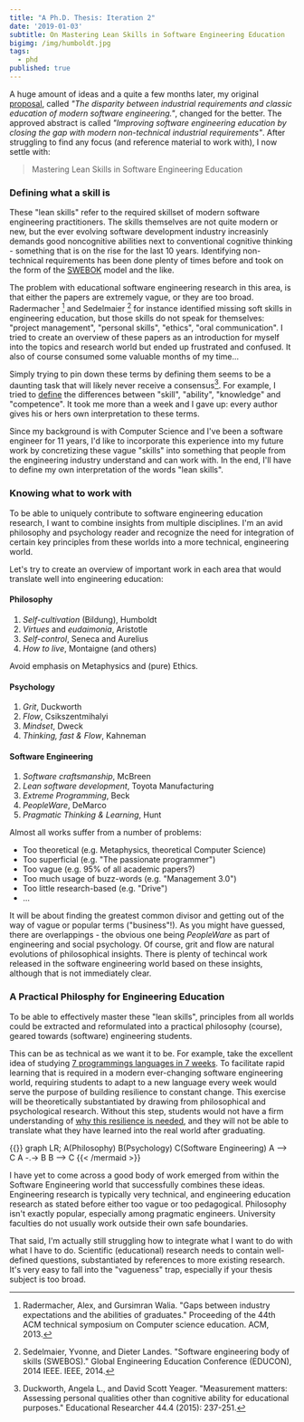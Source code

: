 ```yaml
---
title: "A Ph.D. Thesis: Iteration 2"
date: '2019-01-03'
subtitle: On Mastering Lean Skills in Software Engineering Education
bigimg: /img/humboldt.jpg
tags:
  - phd
published: true
---
```


A huge amount of ideas and a quite a few months later, my original [proposal](/post/phd-proposal/), called _"The disparity between industrial requirements and classic education of modern software engineering."_, changed for the better. The approved abstract is called _"Improving software engineering education by closing the gap with modern non-technical industrial requirements"_. After struggling to find any focus (and reference material to work with), I now settle with:

> Mastering Lean Skills in Software Engineering Education

### Defining what a skill is

These "lean skills" refer to the required skillset of modern software engineering practitioners. The skills themselves are not quite modern or new, but the ever evolving software development industry increasinly demands good noncognitive abilities next to conventional cognitive thinking - something that is on the rise for the last 10 years. Identifying non-technical requirements has been done plenty of times before and took on the form of the [SWEBOK](https://www.computer.org/web/swebok) model and the like. 

The problem with educational software engineering research in this area, is that either the papers are extremely vague, or they are too broad. Radermacher [^1] and Sedelmaier [^2] for instance identified missing soft skills in engineering education, but those skills do not speak for themselves: "project management", "personal skills", "ethics", "oral communication". I tried to create an overview of these papers as an introduction for myself into the topics and research world but ended up frustrated and confused. It also of course consumed some valuable months of my time...

Simply trying to pin down these terms by defining them seems to be a daunting task that will likely never receive a consensus[^3]. For example, I tried to [define](https://wgroeneveld.github.io/phd/src/definities/) the differences between "skill", "ability", "knowledge" and "competence". It took me more than a week and I gave up: every author gives his or hers own interpretation to these terms. 

Since my background is with Computer Science and I've been a software engineer for 11 years, I'd like to incorporate this experience into my future work by concretizing these vague "skills" into something that people from the engineering industry understand and can work with. In the end, I'll have to define my own interpretation of the words "lean skills". 

### Knowing what to work with

To be able to uniquely contribute to software engineering education research, I want to combine insights from multiple disciplines. I'm an avid philosophy and psychology reader and recognize the need for integration of certain key principles from these worlds into a more technical, engineering world. 

Let's try to create an overview of important work in each area that would translate well into engineering education:

#### Philosophy

1. _Self-cultivation_ (Bildung), Humboldt
2. _Virtues_ and _eudaimonia_, Aristotle
3. _Self-control_, Seneca and Aurelius
4. _How to live_, Montaigne (and others)

Avoid emphasis on Metaphysics and (pure) Ethics.

#### Psychology

1. _Grit_, Duckworth
2. _Flow_, Csikszentmihalyi
3. _Mindset_, Dweck
4. _Thinking, fast & Flow_, Kahneman

#### Software Engineering

1. _Software craftsmanship_, McBreen
2. _Lean software development_, Toyota Manufacturing
3. _Extreme Programming_, Beck
4. _PeopleWare_, DeMarco
5. _Pragmatic Thinking & Learning_, Hunt

Almost all works suffer from a number of problems:

* Too theoretical (e.g. Metaphysics, theoretical Computer Science)
* Too superficial (e.g. "The passionate programmer")
* Too vague (e.g. 95% of all academic papers?)
* Too much usage of buzz-words (e.g. "Management 3.0")
* Too little research-based (e.g. "Drive")
* ... 

It will be about finding the greatest common divisor and getting out of the way of vague or popular terms ("business"!). As you might have guessed, there are overlappings - the obvious one being _PeopleWare_ as part of engineering and social psychology. Of course, grit and flow are natural evolutions of philosophical insights. There is plenty of techincal work released in the software engineering world based on these insights, although that is not immediately clear. 

### A Practical Philosphy for Engineering Education

To be able to effectively master these "lean skills", principles from all worlds could be extracted and reformulated into a practical philosophy (course), geared towards (software) engineering students. 

This can be as technical as we want it to be. For example, take the excellent idea of studying [7 programmings languages in 7 weeks](https://pragprog.com/book/btlang/seven-languages-in-seven-weeks). To facilitate rapid learning that is required in a modern ever-changing software engineering world, requiring students to adapt to a new language every week would serve the purpose of building resilience to constant change. This exercise will be theoretically substantiated by drawing from philosophical and psychological research. Without this step, students would not have a firm understanding of [why this resilience is needed](post/teaching-philosophy-first/), and they will not be able to translate what they have learned into the real world after graduating. 

{{<mermaid>}}
graph LR;
    A(Philosophy)
    B(Psychology)
    C(Software Engineering)
    A --> C
    A -.-> B
    B --> C
{{< /mermaid >}}

I have yet to come across a good body of work emerged from within the Software Engineering world that successfully combines these ideas. Engineering research is typically very technical, and engineering education research as stated before either too vague or too pedagogical. Philosophy isn't exactly popular, especially among pragmatic engineers. University faculties do not usually work outside their own safe boundaries. 

That said, I'm actually still struggling how to integrate what I want to do with what I have to do. Scientific (educational) research needs to contain well-defined questions, substantiated by references to more existing research. It's very easy to fall into the "vagueness" trap, especially if your thesis subject is too broad. 

[^1]: Radermacher, Alex, and Gursimran Walia. "Gaps between industry expectations and the abilities of graduates." Proceeding of the 44th ACM technical symposium on Computer science education. ACM, 2013.
[^2]: Sedelmaier, Yvonne, and Dieter Landes. "Software engineering body of skills (SWEBOS)." Global Engineering Education Conference (EDUCON), 2014 IEEE. IEEE, 2014.
[^3]: Duckworth, Angela L., and David Scott Yeager. "Measurement matters: Assessing personal qualities other than cognitive ability for educational purposes." Educational Researcher 44.4 (2015): 237-251.